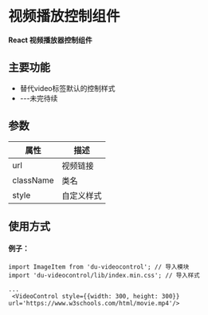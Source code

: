 # 视频播放控制组件

**React 视频播放器控制组件**

## 主要功能

- 替代video标签默认的控制样式
- ---未完待续

## 参数

| 属性      | 描述       |
| --------- | ---------- |
| url       | 视频链接   |
| className | 类名       |
| style     | 自定义样式 |

## 使用方式

#### 例子：

```tsx
import ImageItem from 'du-videocontrol'; // 导入模块
import 'du-videocontrol/lib/index.min.css'; // 导入样式

...
 <VideoControl style={{width: 300, height: 300}} url='https://www.w3schools.com/html/movie.mp4'/>
```